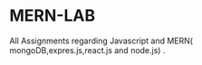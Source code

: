 # MERN-LAB
All Assignments regarding Javascript and MERN( mongoDB,expres.js,react.js and node.js) .
